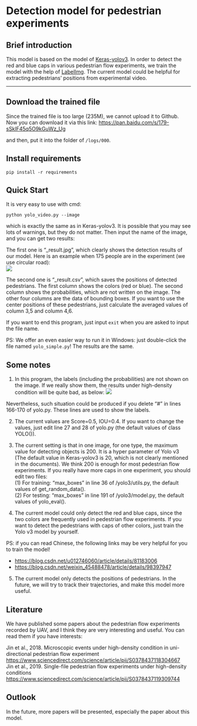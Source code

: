 # Detection model for pedestrian experiments 

## Brief introduction

This model is based on the model of [Keras-yolov3](https://github.com/qqwweee/keras-yolo3). In order to detect the red and blue caps in various pedestrian flow experiments, we train the model with the help of [LabelImg](https://github.com/tzutalin/labelImg). The current model could be helpful for extracting pedestrians’ positions from experimental video.

---

## Download the trained file

Since the trained file is too large (235M), we cannot upload it to Github. Now you can download it via this link:
https://pan.baidu.com/s/179-sSklF45q5O9kGuWz_Ug

and then, put it into the folder of `/logs/000`.

## Install requirements

```
pip install -r requirements
```

## Quick Start

It is very easy to use with cmd:
```
python yolo_video.py --image
```
which is exactly the same as in Keras-yolov3. It is possible that you may see lots of warnings, but they do not matter. 
Then input the name of the image, and you can get two results:

The first one is “_result.jpg”, which clearly shows the detection results of our model. Here is an example when 175 people are in the experiment (we use circular road): <br>
![](https://github.com/chengjie-jin/detection-model-for-pedestrian-experiments/blob/master/fig1_result.png)

The second one is “_result.csv”, which saves the positions of detected pedestrians. The first column shows the colors (red or blue). The second column shows the probabilities, which are not written on the image. The other four columns are the data of bounding boxes. If you want to use the center positions of these pedestrians, just calculate the averaged values of column 3,5 and column 4,6. 

If you want to end this program, just input ```exit``` when you are asked to input the file name.

PS: We offer an even easier way to run it in Windows: just double-click the file named ```yolo_simple.py```! The results are the same. 

## Some notes

1. In this program, the labels (including the probabilities) are not shown on the image. If we really show them, the results under high-density condition will be quite bad, as below: 
![](https://github.com/chengjie-jin/detection-model-for-pedestrian-experiments/blob/master/fig2_result.png)

Nevertheless, such situation could be produced if you delete “#” in lines 166-170 of yolo.py. These lines are used to show the labels. 

2. The current values are Score=0.5, IOU=0.4. If you want to change the values, just edit line 27 and 28 of yolo.py (the default values of class YOLO()).

3. The current setting is that in one image, for one type, the maximum value for detecting objects is 200. It is a hyper parameter of Yolo v3 (The default value in Keras-yolov3 is 20, which is not clearly mentioned in the documents). We think 200 is enough for most pedestrian flow experiments. If you really have more caps in one experiment, you should edit two files: <br>
(1) For training: “max_boxes” in line 36 of /yolo3/utils.py, the default values of get_random_data(). <br>
(2) For testing: “max_boxes” in line 191 of /yolo3/model.py, the default values of yolo_eval().

4. The current model could only detect the red and blue caps, since the two colors are frequently used in pedestrian flow experiments. If you want to detect the pedestrians with caps of other colors, just train the Yolo v3 model by yourself. 

PS: if you can read Chinese, the following links may be very helpful for you to train the model!

- https://blog.csdn.net/u012746060/article/details/81183006 <br>
- https://blog.csdn.net/weixin_45488478/article/details/98397947

5. The current model only detects the positions of pedestrians. In the future, we will try to track their trajectories, and make this model more useful.


## Literature 
We have published some papers about the pedestrian flow experiments recorded by UAV, and I think they are very interesting and useful. You can read them if you have interests:

Jin et al., 2018. Microscopic events under high-density condition in uni-directional pedestrian flow experiment <br>
https://www.sciencedirect.com/science/article/pii/S0378437118304667 <br>
Jin et al., 2019. Single-file pedestrian flow experiments under high-density conditions <br>
https://www.sciencedirect.com/science/article/pii/S0378437119309744

## Outlook

In the future, more papers will be presented, especially the paper about this model.
